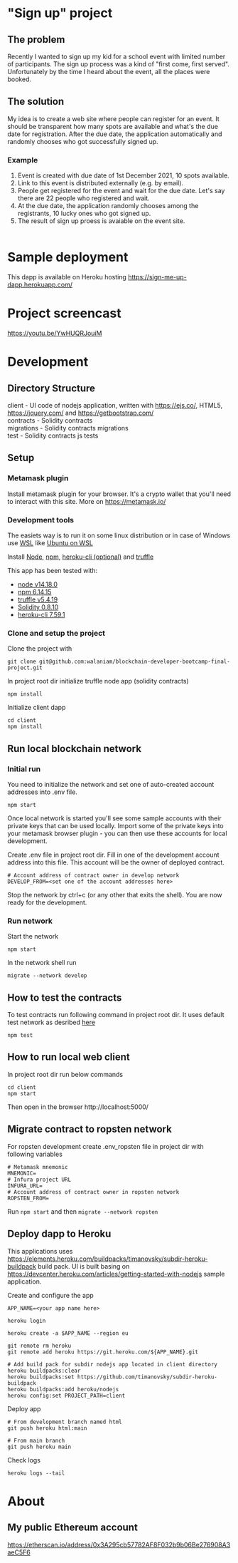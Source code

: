 # "Sign up" project

## The problem

Recently I wanted to sign up my kid for a school event with limited number of participants. The sign up process was a kind of "first come, first served". Unfortunately by the time I heard about the event, all the places were booked.

## The solution

My idea is to create a web site where people can register for an event. It should be transparent how many spots are available and what's the due date for registration. After the due date, the application automatically and randomly chooses who got successfully signed up.

### Example

1. Event is created with due date of 1st December 2021, 10 spots available.
2. Link to this event is distributed externally (e.g. by email).
3. People get registered for the event and wait for the due date. Let's say there are 22 people who registered and wait.
4. At the due date, the application randomly chooses among the registrants, 10 lucky ones who got signed up.
5. The result of sign up proess is avaiable on the event site.<br/><br/>

# Sample deployment

This dapp is available on Heroku hosting https://sign-me-up-dapp.herokuapp.com/

# Project screencast
https://youtu.be/YwHUQRJouiM

# Development

## Directory Structure

client - UI code of nodejs application, written with https://ejs.co/, HTML5, https://jquery.com/ and https://getbootstrap.com/  
contracts - Solidity contracts  
migrations - Solidity contracts migrations  
test - Solidity contracts js tests

## Setup

### Metamask plugin
Install metamask plugin for your browser. It's a crypto wallet that you'll need to interact with this site. More on https://metamask.io/

### Development tools

The easiets way is to run it on some linux distribution or in case of Windows use [WSL](https://docs.microsoft.com/en-us/windows/wsl/about) like [Ubuntu on WSL](https://ubuntu.com/wsl)

Install [Node](https://nodejs.org/en/), [npm](https://docs.npmjs.com/downloading-and-installing-node-js-and-npm), [heroku-cli (optional)](https://devcenter.heroku.com/articles/heroku-cli) and [truffle](https://www.trufflesuite.com/docs/truffle/getting-started/installation)

This app has been tested with:
- [node v14.18.0](https://nodejs.org/download/release/v14.18.0/)
- [npm 6.14.15](https://docs.npmjs.com/cli/v6/commands/npm-install)
- [truffle v5.4.19](https://www.trufflesuite.com/docs/truffle/getting-started/installation)
- [Solidity 0.8.10](https://docs.soliditylang.org/en/v0.8.10/)
- [heroku-cli 7.59.1](https://www.npmjs.com/package/heroku/v/7.59.1)

### Clone and setup the project
Clone the project with
```shell
git clone git@github.com:walaniam/blockchain-developer-bootcamp-final-project.git
```

In project root dir initialize truffle node app (solidity contracts)
```shell
npm install
```

Initialize client dapp
```shell
cd client
npm install
```

## Run local blockchain network
### Initial run
You need to initialize the network and set one of auto-created account addresses into .env file.

```
npm start
```

Once local network is started you'll see some sample accounts with their private keys that can be used locally.
Import some of the private keys into your metamask browser plugin - you can then use these accounts for local development.  

Create .env file in project root dir. Fill in one of the development account address into this file. This account will be the owner of deployed contract.
```shell
# Account address of contract owner in develop network
DEVELOP_FROM=<set one of the account addresses here>
```

Stop the network by ctrl+c (or any other that exits the shell). You are now ready for the development.

### Run network
Start the network
```
npm start
```
In the network shell run
```
migrate --network develop
```

## How to test the contracts

To test contracts run following command in project root dir. It uses default test network as desribed [here](https://www.trufflesuite.com/docs/truffle/testing/testing-your-contracts#command)
```
npm test
```

## How to run local web client
In project root dir run below commands
```
cd client
npm start
```
Then open in the browser http://localhost:5000/

## Migrate contract to ropsten network
For ropsten development create .env_ropsten file in project dir with following variables
```shell
# Metamask mnemonic
MNEMONIC=
# Infura project URL
INFURA_URL=
# Account address of contract owner in ropsten network
ROPSTEN_FROM=
```

Run ```npm start``` and then ```migrate --network ropsten```

## Deploy dapp to Heroku

This applications uses https://elements.heroku.com/buildpacks/timanovsky/subdir-heroku-buildpack build pack.
UI is built basing on https://devcenter.heroku.com/articles/getting-started-with-nodejs sample application.

Create and configure the app

```
APP_NAME=<your app name here>

heroku login

heroku create -a $APP_NAME --region eu

git remote rm heroku
git remote add heroku https://git.heroku.com/${APP_NAME}.git

# Add build pack for subdir nodejs app located in client directory
heroku buildpacks:clear
heroku buildpacks:set https://github.com/timanovsky/subdir-heroku-buildpack
heroku buildpacks:add heroku/nodejs
heroku config:set PROJECT_PATH=client
```

Deploy app

```
# From development branch named html
git push heroku html:main

# From main branch
git push heroku main
```

Check logs

```
heroku logs --tail
```

# About
## My public Ethereum account
https://etherscan.io/address/0x3A295cb57782AF8F032b9b06Be276908A3aeC5F6
